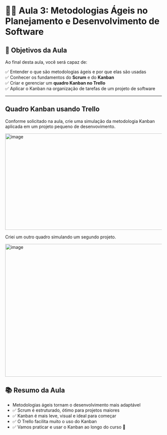 # 👩‍🏫 Aula 3: Metodologias Ágeis no Planejamento e Desenvolvimento de Software

## 🎯 Objetivos da Aula

Ao final desta aula, você será capaz de:

✅ Entender o que são metodologias ágeis e por que elas são usadas   
✅ Conhecer os fundamentos do **Scrum** e do **Kanban**   
✅ Criar e gerenciar um **quadro Kanban no Trello**   
✅ Aplicar o Kanban na organização de tarefas de um projeto de software   

---


## Quadro Kanban usando Trello
Conforme solicitado na aula, crie uma simulação da metodologia Kanban aplicada em um projeto pequeno de desenvovimento.


<img width="860" height="310" alt="image" src="https://github.com/user-attachments/assets/d67f13c7-62a1-4ae8-a00f-b739dafa27ae" />

Criei um outro quadro simulando um segundo projeto.

<img width="854" height="427" alt="image" src="https://github.com/user-attachments/assets/e923e2fe-0d37-4823-ad65-0f6f39cadf5a" />

## 📚 Resumo da Aula
-  Metodologias ágeis tornam o desenvolvimento mais adaptável
- ✅ Scrum é estruturado, ótimo para projetos maiores
- ✅ Kanban é mais leve, visual e ideal para começar
- ✅ O Trello facilita muito o uso do Kanban
- ✅ Vamos praticar e usar o Kanban ao longo do curso 🎯
